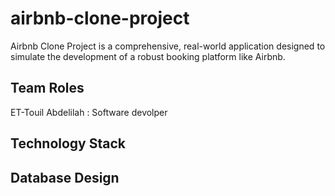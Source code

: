 # airbnb-clone-project
Airbnb Clone Project is a comprehensive, real-world application designed to simulate the development of a robust booking platform like Airbnb. 
## Team Roles
ET-Touil Abdelilah : Software devolper
## Technology Stack


## Database Design  
